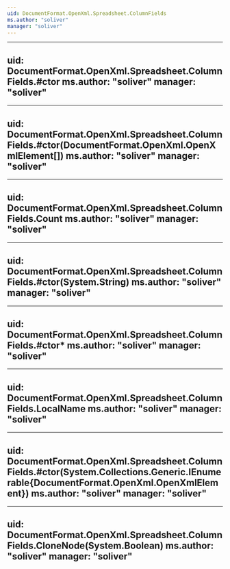 ```yaml
---
uid: DocumentFormat.OpenXml.Spreadsheet.ColumnFields
ms.author: "soliver"
manager: "soliver"
---
```


---
uid: DocumentFormat.OpenXml.Spreadsheet.ColumnFields.#ctor
ms.author: "soliver"
manager: "soliver"
---

---
uid: DocumentFormat.OpenXml.Spreadsheet.ColumnFields.#ctor(DocumentFormat.OpenXml.OpenXmlElement[])
ms.author: "soliver"
manager: "soliver"
---

---
uid: DocumentFormat.OpenXml.Spreadsheet.ColumnFields.Count
ms.author: "soliver"
manager: "soliver"
---

---
uid: DocumentFormat.OpenXml.Spreadsheet.ColumnFields.#ctor(System.String)
ms.author: "soliver"
manager: "soliver"
---

---
uid: DocumentFormat.OpenXml.Spreadsheet.ColumnFields.#ctor*
ms.author: "soliver"
manager: "soliver"
---

---
uid: DocumentFormat.OpenXml.Spreadsheet.ColumnFields.LocalName
ms.author: "soliver"
manager: "soliver"
---

---
uid: DocumentFormat.OpenXml.Spreadsheet.ColumnFields.#ctor(System.Collections.Generic.IEnumerable{DocumentFormat.OpenXml.OpenXmlElement})
ms.author: "soliver"
manager: "soliver"
---

---
uid: DocumentFormat.OpenXml.Spreadsheet.ColumnFields.CloneNode(System.Boolean)
ms.author: "soliver"
manager: "soliver"
---
